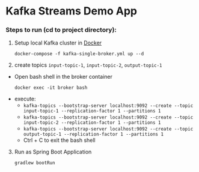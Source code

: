# Kafka Streams Demo App

### Steps to run (cd to project directory):
1. Setup local Kafka cluster in [Docker](https://www.docker.com/get-started)
 
    ```
    docker-compose -f kafka-single-broker.yml up --d
    ```

2. create topics `input-topic-1`, `input-topic-2`, `output-topic-1`

- Open bash shell in the broker container
  ```
  docker exec -it broker bash
  ```
- execute:
  * ```kafka-topics --bootstrap-server localhost:9092 --create --topic input-topic-1 --replication-factor 1 --partitions 1```
  * ```kafka-topics --bootstrap-server localhost:9092 --create --topic input-topic-2 --replication-factor 1 --partitions 1```
  * ```kafka-topics --bootstrap-server localhost:9092 --create --topic output-topic-1 --replication-factor 1 --partitions 1```
  * Ctrl + C to exit the bash shell
  
3. Run as Spring Boot Application

    ``` 
    gradlew bootRun
    ```
